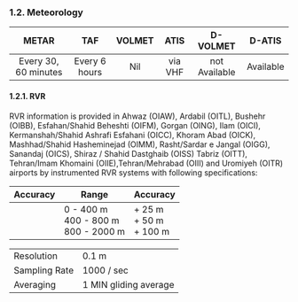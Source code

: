 ### 	1.2. Meteorology

|        METAR         |      TAF      | VOLMET |  ATIS   |   D-VOLMET    |  D-ATIS   |
| :------------------: | :-----------: | :----: | :-----: | :-----------: | :-------: |
| Every 30, 60 minutes | Every 6 hours |  Nil   | via VHF | not Available | Available |

#### 1.2.1. RVR

RVR information is provided in Ahwaz (OIAW), Ardabil (OITL), Bushehr (OIBB), Esfahan/Shahid Beheshti (OIFM), Gorgan (OING), Ilam (OICI), Kermanshah/Shahid Ashrafi Esfahani (OICC), Khoram Abad (OICK), Mashhad/Shahid Hasheminejad (OIMM), Rasht/Sardar e Jangal (OIGG), Sanandaj (OICS), Shiraz / Shahid Dastghaib (OISS) Tabriz (OITT), Tehran/Imam Khomaini (OIIE),Tehran/Mehrabad (OIII) and Uromiyeh (OITR) airports by instrumented RVR systems with following specifications:

| Accuracy | Range                                        | Accuracy                           |
| -------- | -------------------------------------------- | ---------------------------------- |
|          | 0 - 400 m<br />400 - 800 m<br />800 - 2000 m | \+ 25 m <br />+ 50 m <br />+ 100 m |

|               |                       |
| ------------- | --------------------- |
| Resolution    | 0.1 m                 |
| Sampling Rate | 1000 / sec            |
| Averaging     | 1 MIN gliding average |

